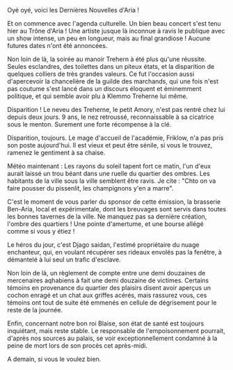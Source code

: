 Oyé oyé, voici les Dernières Nouvelles d'Aria !

Et on commence avec l'agenda culturelle. Un bien beau concert s'est tenu hier au Trône d'Aria ! Une artiste jusque là inconnue à ravis le publique avec un show intense, un peu en longueur, mais au final grandiose ! Aucune futures dates n'ont été annoncées. 

Non loin de là, la soirée au manoir Trehern à été plus qu'une réussite. Seules esclandres, des toilettes dans un piteux états, et la disparition de quelques colliers de très grandes valeurs. Ce fut l'occasion aussi d'apercevoir la chancelière de la guilde des marchands, qui une fois n'est pas coutume s'est lancé dans un discours éloquent et éminemment politique, et qui semble avoir plu à Klemmo Treherne lui même.

Disparition ! Le neveu des Treherne, le petit Amory, n'est pas rentré chez lui depuis deux jours. 9 ans, le nez retroussé, reconnaissable à sa cicatrice sous le menton. Surement une forte récompense à la clé.

Disparition, toujours. Le mage d'accueil de l'académie, Friklow, n'a pas pris son poste aujourd'hui. Il est vieux et peut être sénile, si vous le trouvez, ramenez le gentiment à sa chaise.

Météo maintenant : Les rayons du soleil tapent fort ce matin, l'un d'eux aurait laissé un trou béant dans une ruelle du quartier des ombres. Les habitants de la ville sous la ville semblent être ravis. Je cite : "Chto on va faire pousser du pissenlit, les champignons y'en a marre".

C'est le moment de vous parler du sponsor de cette émission, la brasserie Ben-Aria, local et expérimentale, dont les breuvages sont servis dans toutes les bonnes tavernes de la ville. Ne manquez pas sa dernière création, l'ombre des quartiers ! Une pointe d'amertume, et une bourse allégé comme si vous y étiez !

Le héros du jour, c'est Djago saidan, l'estimé propriétaire du nuage enchanteur, qui, en voulant récupérer ses rideaux envolés pas la fenêtre, à démantelé à lui seul un trafic d'esclave.

Non loin de là, un règlement de compte entre une demi douzaines de mercenaires aqhabiens à fait une demi douzaine de victimes. Certains témoins en provenance du quartier des plaisirs disent avoir aperçus un cochon enragé et un chat aux griffes acérés, mais rassurez vous, ces témoins ont tout de suite été emmenés en cellule de dégrisement pour le reste de la journée.

Enfin, concernant notre bon roi Blaise, son état de santé est toujours inquiétant, mais reste stable. Le responsable de l'empoisonnement pourrait, d'après nos sources au palais, se voir exceptionnellement condamné à la peine de mort lors de son procès cet après-midi.

A demain, si vous le voulez bien.
